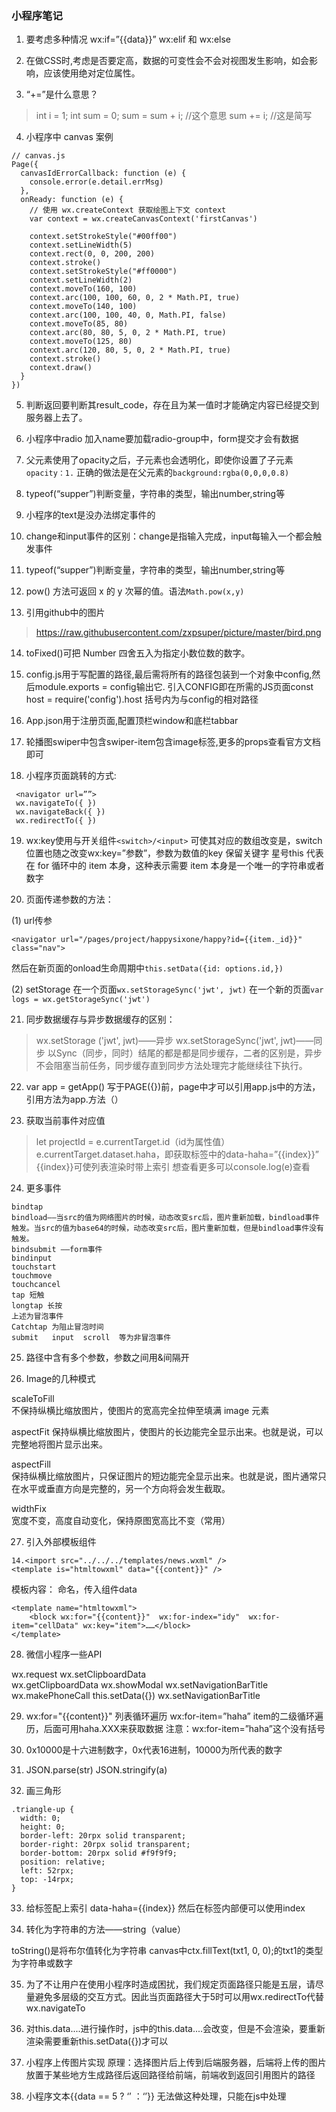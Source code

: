 ### 小程序笔记
1. 要考虑多种情况 wx:if=”{{data}}” wx:elif 和 wx:else

2. 在做CSS时,考虑是否要定高，数据的可变性会不会对视图发生影响，如会影响，应该使用绝对定位属性。

3. “+=”是什么意思？  

> int i = 1;
  int sum = 0;
  sum = sum + i; //这个意思
  sum += i;  //这是简写

4. 小程序中 canvas 案例
```
// canvas.js
Page({
  canvasIdErrorCallback: function (e) {
    console.error(e.detail.errMsg)
  },
  onReady: function (e) {
    // 使用 wx.createContext 获取绘图上下文 context
    var context = wx.createCanvasContext('firstCanvas')

    context.setStrokeStyle("#00ff00")
    context.setLineWidth(5)
    context.rect(0, 0, 200, 200)
    context.stroke()
    context.setStrokeStyle("#ff0000")
    context.setLineWidth(2)
    context.moveTo(160, 100)
    context.arc(100, 100, 60, 0, 2 * Math.PI, true)
    context.moveTo(140, 100)
    context.arc(100, 100, 40, 0, Math.PI, false)
    context.moveTo(85, 80)
    context.arc(80, 80, 5, 0, 2 * Math.PI, true)
    context.moveTo(125, 80)
    context.arc(120, 80, 5, 0, 2 * Math.PI, true)
    context.stroke()
    context.draw()
  }
})
```

5. 判断返回要判断其result_code，存在且为某一值时才能确定内容已经提交到服务器上去了。

6. 小程序中radio 加入name要加载radio-group中，form提交才会有数据

7. 父元素使用了opacity之后，子元素也会透明化，即使你设置了子元素`opacity：1.`   正确的做法是在父元素的`background:rgba(0,0,0,0.8)`

8. typeof(“supper”)判断变量，字符串的类型，输出number,string等

9. 小程序的text是没办法绑定事件的

10. change和input事件的区别：change是指输入完成，input每输入一个都会触发事件

11. typeof(“supper”)判断变量，字符串的类型，输出number,string等

12. pow() 方法可返回 x 的 y 次幂的值。语法`Math.pow(x,y)`

13. 引用github中的图片
> https://raw.githubusercontent.com/zxpsuper/picture/master/bird.png

14. toFixed()可把 Number 四舍五入为指定小数位数的数字。

15. config.js用于写配置的路径,最后需将所有的路径包装到一个对象中config,然后module.exports = config输出它.
引入CONFIG即在所需的JS页面const host = require('config').host
括号内为与config的相对路径

16. App.json用于注册页面,配置顶栏window和底栏tabbar

17. 轮播图swiper中包含swiper-item包含image标签,更多的props查看官方文档即可

18. 小程序页面跳转的方式:
```
 <navigator url=””>
 wx.navigateTo({ }) 
 wx.navigateBack({ })
 wx.redirectTo({ })
```

19. wx:key使用与开关组件`<switch>/<input>`
可使其对应的数组改变是，switch位置也随之改变wx:key=”参数”，参数为数值的key
保留关键字 星号this 代表在 for 循环中的 item 本身，这种表示需要 item 本身是一个唯一的字符串或者数字

20. 页面传递参数的方法：

(1) url传参
```
<navigator url="/pages/project/happysixone/happy?id={{item._id}}" class="nav">
```
然后在新页面的onload生命周期中`this.setData({id: options.id,})`

(2) setStorage
在一个页面`wx.setStorageSync('jwt', jwt)`
在一个新的页面`var logs = wx.getStorageSync('jwt')`

21. 同步数据缓存与异步数据缓存的区别：

> wx.setStorage ('jwt', jwt)——异步
wx.setStorageSync('jwt', jwt)——同步
以Sync（同步，同时）结尾的都是都是同步缓存，二者的区别是，异步不会阻塞当前任务，同步缓存直到同步方法处理完才能继续往下执行。

22. var app = getApp() 写于PAGE({})前，page中才可以引用app.js中的方法，引用方法为app.方法（）

23. 获取当前事件对应值

> let projectId = e.currentTarget.id（id为属性值）
e.currentTarget.dataset.haha，即获取标签中的data-haha=”{{index}}”
{{index}}可使列表渲染时带上索引
想查看更多可以console.log(e)查看

24. 更多事件
```
bindtap 
bindload——当src的值为网络图片的时候，动态改变src后，图片重新加载，bindload事件触发。当src的值为base64的时候，动态改变src后，图片重新加载，但是bindload事件没有触发。
bindsubmit ——form事件
bindinput
touchstart 
touchmove  
touchcancel
tap 短触
longtap 长按
上述为冒泡事件
Catchtap 为阻止冒泡时间
submit   input  scroll  等为非冒泡事件
```

25. 路径中含有多个参数，参数之间用&间隔开

26. Image的几种模式

scaleToFill  
不保持纵横比缩放图片，使图片的宽高完全拉伸至填满 image 元素

aspectFit 
保持纵横比缩放图片，使图片的长边能完全显示出来。也就是说，可以完整地将图片显示出来。

aspectFill  
保持纵横比缩放图片，只保证图片的短边能完全显示出来。也就是说，图片通常只在水平或垂直方向是完整的，另一个方向将会发生截取。

widthFix  
宽度不变，高度自动变化，保持原图宽高比不变（常用）

27. 引入外部模板组件

```
14.<import src="../../../templates/news.wxml" />
<template is="htmltowxml" data="{{content}}" />
```
模板内容：
命名，传入组件data
```
<template name="htmltowxml">
    <block wx:for="{{content}}"  wx:for-index="idy"  wx:for-item="cellData" wx:key="item">……</block>
</template>
```

28. 微信小程序一些API

wx.request
wx.setClipboardData    
wx.getClipboardData
wx.showModal
wx.setNavigationBarTitle
wx.makePhoneCall
this.setData({})
wx.setNavigationBarTitle

29. wx:for="{{content}}" 列表循环遍历
wx:for-item=”haha” item的二级循环遍历，后面可用haha.XXX来获取数据
注意：wx:for-item=”haha”这个没有括号

30. 0x10000是十六进制数字，0x代表16进制，10000为所代表的数字

31. JSON.parse(str)  JSON.stringify(a) 

32. 画三角形

```
.triangle-up {
  width: 0;
  height: 0;
  border-left: 20rpx solid transparent;
  border-right: 20rpx solid transparent;
  border-bottom: 20rpx solid #f9f9f9;
  position: relative;
  left: 52rpx;
  top: -14rpx;
}
```

33. 给标签配上索引  data-haha={{index}} 然后在标签内部便可以使用index

14. 转化为字符串的方法——string（value）

toString()是将布尔值转化为字符串
canvas中ctx.fillText(txt1, 0, 0);的txt1的类型为字符串或数字

35. 为了不让用户在使用小程序时造成困扰，我们规定页面路径只能是五层，请尽量避免多层级的交互方式。因此当页面路径大于5时可以用wx.redirectTo代替wx.navigateTo

36. 对this.data....进行操作时，js中的this.data....会改变，但是不会渲染，要重新渲染需要重新this.setData({})才可以

37. 小程序上传图片实现
原理：选择图片后上传到后端服务器，后端将上传的图片放置于某些地方生成路径后返回路径给前端，前端收到返回引用图片的路径

38. 小程序文本{{data == 5 ? ‘’ ：‘’}} 无法做这种处理，只能在js中处理
